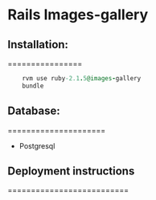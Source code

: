 Rails Images-gallery
====================

## Installation:
================
``` ruby
    rvm use ruby-2.1.5@images-gallery
    bundle
```

## Database:
=====================
- Postgresql


## Deployment instructions
==========================
